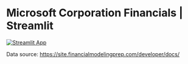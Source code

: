 # Microsoft Corporation Financials | Streamlit

[![Streamlit App](https://static.streamlit.io/badges/streamlit_badge_black_white.svg)](
    https://microsoft-financials.streamlit.app/
)

Data source: https://site.financialmodelingprep.com/developer/docs/